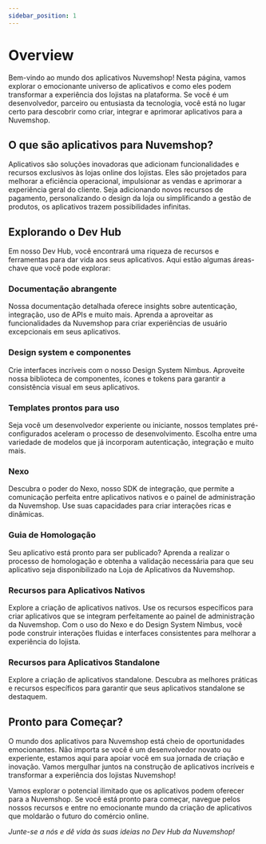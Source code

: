 ```yaml
---
sidebar_position: 1
---
```


# Overview

Bem-vindo ao mundo dos aplicativos Nuvemshop! Nesta página, vamos explorar o emocionante universo de aplicativos e como eles podem transformar a experiência dos lojistas na plataforma. Se você é um desenvolvedor, parceiro ou entusiasta da tecnologia, você está no lugar certo para descobrir como criar, integrar e aprimorar aplicativos para a Nuvemshop.

## O que são aplicativos para Nuvemshop?

Aplicativos são soluções inovadoras que adicionam funcionalidades e recursos exclusivos às lojas online dos lojistas. Eles são projetados para melhorar a eficiência operacional, impulsionar as vendas e aprimorar a experiência geral do cliente. Seja adicionando novos recursos de pagamento, personalizando o design da loja ou simplificando a gestão de produtos, os aplicativos trazem possibilidades infinitas.

## Explorando o Dev Hub

Em nosso Dev Hub, você encontrará uma riqueza de recursos e ferramentas para dar vida aos seus aplicativos. Aqui estão algumas áreas-chave que você pode explorar:

### Documentação abrangente

Nossa documentação detalhada oferece insights sobre autenticação, integração, uso de APIs e muito mais. Aprenda a aproveitar as funcionalidades da Nuvemshop para criar experiências de usuário excepcionais em seus aplicativos.

### Design system e componentes

Crie interfaces incríveis com o nosso Design System Nimbus. Aproveite nossa biblioteca de componentes, ícones e tokens para garantir a consistência visual em seus aplicativos.

### Templates prontos para uso

Seja você um desenvolvedor experiente ou iniciante, nossos templates pré-configurados aceleram o processo de desenvolvimento. Escolha entre uma variedade de modelos que já incorporam autenticação, integração e muito mais.

### Nexo

Descubra o poder do Nexo, nosso SDK de integração, que permite a comunicação perfeita entre aplicativos nativos e o painel de administração da Nuvemshop. Use suas capacidades para criar interações ricas e dinâmicas.

### Guia de Homologação

Seu aplicativo está pronto para ser publicado? Aprenda a realizar o processo de homologação e obtenha a validação necessária para que seu aplicativo seja disponibilizado na Loja de Aplicativos da Nuvemshop.

### Recursos para Aplicativos Nativos

Explore a criação de aplicativos nativos. Use os recursos específicos para criar aplicativos que se integram perfeitamente ao painel de administração da Nuvemshop. Com o uso do Nexo e do Design System Nimbus, você pode construir interações fluidas e interfaces consistentes para melhorar a experiência do lojista.

### Recursos para Aplicativos Standalone

Explore a criação de aplicativos standalone. Descubra as melhores práticas e recursos específicos para garantir que seus aplicativos standalone se destaquem.

## Pronto para Começar?

O mundo dos aplicativos para Nuvemshop está cheio de oportunidades emocionantes. Não importa se você é um desenvolvedor novato ou experiente, estamos aqui para apoiar você em sua jornada de criação e inovação. Vamos mergulhar juntos na construção de aplicativos incríveis e transformar a experiência dos lojistas Nuvemshop!

Vamos explorar o potencial ilimitado que os aplicativos podem oferecer para a Nuvemshop. Se você está pronto para começar, navegue pelos nossos recursos e entre no emocionante mundo da criação de aplicativos que moldarão o futuro do comércio online.

_Junte-se a nós e dê vida às suas ideias no Dev Hub da Nuvemshop!_
